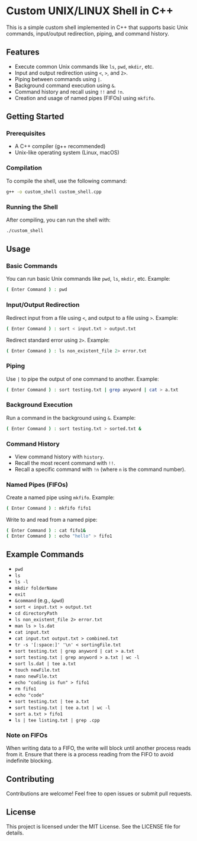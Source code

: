 # Custom UNIX/LINUX Shell in C++

This is a simple custom shell implemented in C++ that supports basic Unix commands, input/output redirection, piping, and command history.

## Features

- Execute common Unix commands like `ls`, `pwd`, `mkdir`, etc.
- Input and output redirection using `<`, `>`, and `2>`.
- Piping between commands using `|`.
- Background command execution using `&`.
- Command history and recall using `!!` and `!n`.
- Creation and usage of named pipes (FIFOs) using `mkfifo`.

## Getting Started

### Prerequisites

- A C++ compiler (g++ recommended)
- Unix-like operating system (Linux, macOS)

### Compilation

To compile the shell, use the following command:
```bash
g++ -o custom_shell custom_shell.cpp
```

### Running the Shell

After compiling, you can run the shell with:
```bash
./custom_shell
```

## Usage

### Basic Commands

You can run basic Unix commands like `pwd`, `ls`, `mkdir`, etc. Example:
```sh
( Enter Command ) : pwd
```

### Input/Output Redirection

Redirect input from a file using `<`, and output to a file using `>`. Example:
```sh
( Enter Command ) : sort < input.txt > output.txt
```

Redirect standard error using `2>`. Example:
```sh
( Enter Command ) : ls non_existent_file 2> error.txt
```

### Piping

Use `|` to pipe the output of one command to another. Example:
```sh
( Enter Command ) : sort testing.txt | grep anyword | cat > a.txt
```

### Background Execution

Run a command in the background using `&`. Example:
```sh
( Enter Command ) : sort testing.txt > sorted.txt &
```

### Command History

- View command history with `history`.
- Recall the most recent command with `!!`.
- Recall a specific command with `!n` (where `n` is the command number).

### Named Pipes (FIFOs)

Create a named pipe using `mkfifo`. Example:
```sh
( Enter Command ) : mkfifo fifo1
```

Write to and read from a named pipe:
```sh
( Enter Command ) : cat fifo1&
( Enter Command ) : echo "hello" > fifo1
```

## Example Commands

- `pwd`
- `ls`
- `ls -l`
- `mkdir folderName`
- `exit`
- `&command` (e.g., `&pwd`)
- `sort < input.txt > output.txt`
- `cd directoryPath`
- `ls non_existent_file 2> error.txt`
- `man ls > ls.dat`
- `cat input.txt`
- `cat input.txt output.txt > combined.txt`
- `tr -s '[:space:]' '\n' < sortingFile.txt`
- `sort testing.txt | grep anyword | cat > a.txt`
- `sort testing.txt | grep anyword > a.txt | wc -l`
- `sort ls.dat | tee a.txt`
- `touch newFile.txt`
- `nano newFile.txt`
- `echo "coding is fun" > fifo1`
- `rm fifo1`
- `echo "code"`
- `sort testing.txt | tee a.txt`
- `sort testing.txt | tee a.txt | wc -l`
- `sort a.txt > fifo1`
- `ls | tee listing.txt | grep .cpp`

### Note on FIFOs

When writing data to a FIFO, the write will block until another process reads from it. Ensure that there is a process reading from the FIFO to avoid indefinite blocking.

## Contributing

Contributions are welcome! Feel free to open issues or submit pull requests.

## License

This project is licensed under the MIT License. See the LICENSE file for details.
